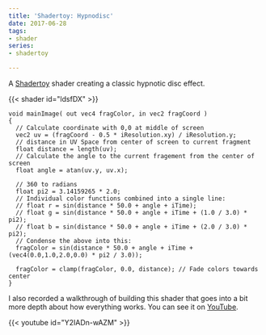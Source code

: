 ```yaml
---
title: 'Shadertoy: Hypnodisc'
date: 2017-06-28
tags:
- shader
series:
- shadertoy

---
```


A [Shadertoy](shadertoy.com) shader creating a classic hypnotic disc effect.

{{< shader id="ldsfDX" >}}

```
void mainImage( out vec4 fragColor, in vec2 fragCoord )
{
  // Calculate coordinate with 0,0 at middle of screen
  vec2 uv = (fragCoord - 0.5 * iResolution.xy) / iResolution.y;
  // distance in UV Space from center of screen to current fragment
  float distance = length(uv);
  // Calculate the angle to the current fragement from the center of screen
  float angle = atan(uv.y, uv.x);
  
  // 360 to radians
  float pi2 = 3.14159265 * 2.0;
  // Individual color functions combined into a single line:
  // float r = sin(distance * 50.0 + angle + iTime);
  // float g = sin(distance * 50.0 + angle + iTime + (1.0 / 3.0) * pi2);
  // float b = sin(distance * 50.0 + angle + iTime + (2.0 / 3.0) * pi2);
  // Condense the above into this:
  fragColor = sin(distance * 50.0 + angle + iTime + (vec4(0.0,1.0,2.0,0.0) * pi2 / 3.0));
  
  fragColor = clamp(fragColor, 0.0, distance); // Fade colors towards center
}
```

I also recorded a walkthrough of building this shader that goes into a bit more depth about how everything works. You can see it on [YouTube](//www.youtube.com/watch?v=Y2IADn-wAZM).

{{< youtube id="Y2IADn-wAZM" >}}